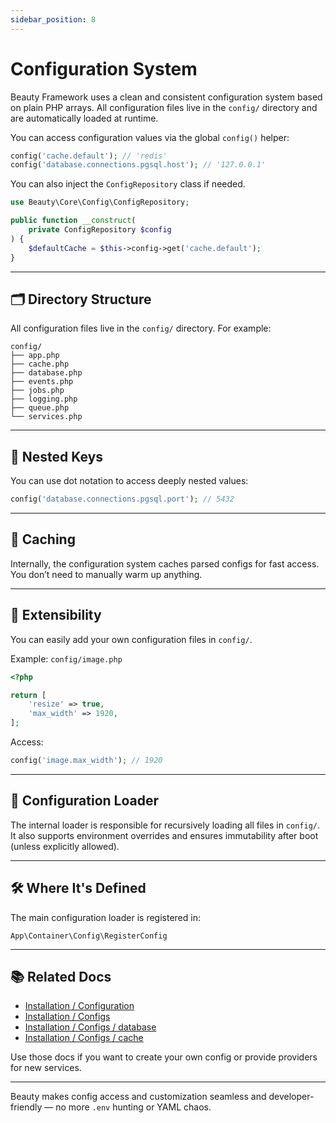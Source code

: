 ```yaml
---
sidebar_position: 8
---
```


# Configuration System

Beauty Framework uses a clean and consistent configuration system based on plain PHP arrays. All configuration files live in the `config/` directory and are automatically loaded at runtime.

You can access configuration values via the global `config()` helper:

```php
config('cache.default'); // 'redis'
config('database.connections.pgsql.host'); // '127.0.0.1'
```

You can also inject the `ConfigRepository` class if needed.

```php
use Beauty\Core\Config\ConfigRepository;

public function __construct(
    private ConfigRepository $config
) {
    $defaultCache = $this->config->get('cache.default');
}
```

---

## 🗂 Directory Structure

All configuration files live in the `config/` directory. For example:

```
config/
├── app.php
├── cache.php
├── database.php
├── events.php
├── jobs.php
├── logging.php
├── queue.php
└── services.php
```

---

## 🧩 Nested Keys

You can use dot notation to access deeply nested values:

```php
config('database.connections.pgsql.port'); // 5432
```

---

## 🚀 Caching

Internally, the configuration system caches parsed configs for fast access. You don’t need to manually warm up anything.

---

## 🧱 Extensibility

You can easily add your own configuration files in `config/`.

Example: `config/image.php`

```php
<?php

return [
    'resize' => true,
    'max_width' => 1920,
];
```

Access:

```php
config('image.max_width'); // 1920
```

---

## 📁 Configuration Loader

The internal loader is responsible for recursively loading all files in `config/`. It also supports environment overrides and ensures immutability after boot (unless explicitly allowed).

---

## 🛠 Where It's Defined

The main configuration loader is registered in:

```
App\Container\Config\RegisterConfig
```

---

## 📚 Related Docs

* [Installation / Configuration](../1-Installation/configure.md)
* [Installation / Configs](../1-Installation/Configs)
* [Installation / Configs / database](../1-Installation/Configs/database.md)
* [Installation / Configs / cache](../1-Installation/Configs/cache.md)

Use those docs if you want to create your own config or provide providers for new services.

---

Beauty makes config access and customization seamless and developer-friendly — no more `.env` hunting or YAML chaos.
